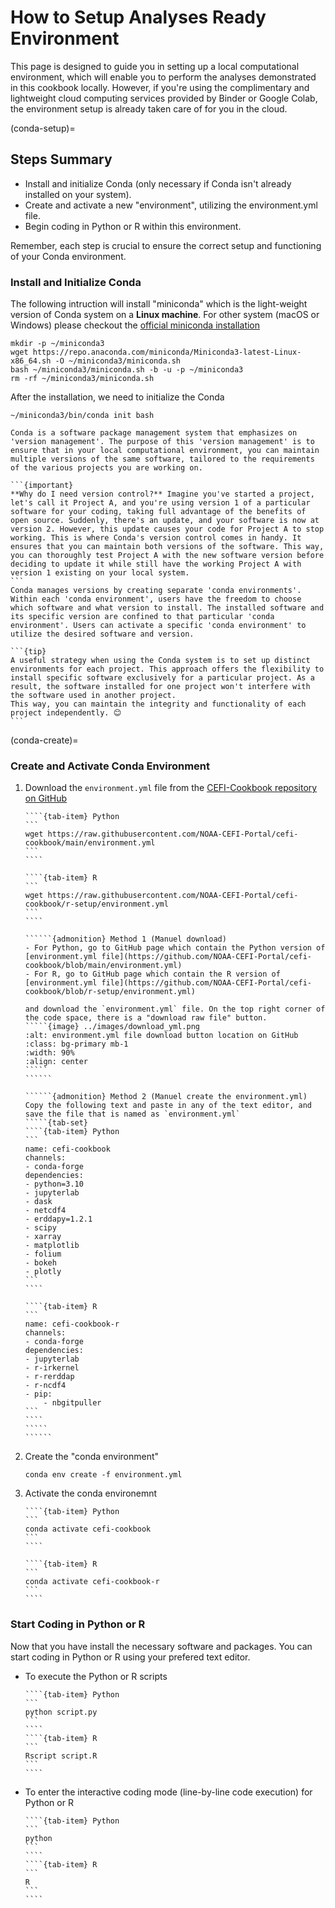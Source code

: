 # How to Setup Analyses Ready Environment

This page is designed to guide you in setting up a local computational environment, which will enable you to perform the analyses demonstrated in this cookbook locally. However, if you're using the complimentary and lightweight cloud computing services provided by Binder or Google Colab, the environment setup is already taken care of for you in the cloud.

(conda-setup)=
## Steps Summary
- Install and initialize Conda (only necessary if Conda isn't already installed on your system).
- Create and activate a new "environment", utilizing the environment.yml file.
- Begin coding in Python or R within this environment. 

Remember, each step is crucial to ensure the correct setup and functioning of your Conda environment.


### Install and Initialize Conda
The following intruction will install "miniconda" which is the light-weight version of Conda system on a **Linux machine**.
For other system (macOS or Windows) please checkout the [official miniconda installation](https://docs.anaconda.com/miniconda/#quick-command-line-install)
```
mkdir -p ~/miniconda3
wget https://repo.anaconda.com/miniconda/Miniconda3-latest-Linux-x86_64.sh -O ~/miniconda3/miniconda.sh
bash ~/miniconda3/miniconda.sh -b -u -p ~/miniconda3
rm -rf ~/miniconda3/miniconda.sh
```
After the installation, we need to initialize the Conda
```
~/miniconda3/bin/conda init bash
``` 

````{dropdown} Why Conda? (optional read)
Conda is a software package management system that emphasizes on 'version management'. The purpose of this 'version management' is to ensure that in your local computational environment, you can maintain multiple versions of the same software, tailored to the requirements of the various projects you are working on.

```{important}
**Why do I need version control?** Imagine you've started a project, let's call it Project A, and you're using version 1 of a particular software for your coding, taking full advantage of the benefits of open source. Suddenly, there's an update, and your software is now at version 2. However, this update causes your code for Project A to stop working. This is where Conda's version control comes in handy. It ensures that you can maintain both versions of the software. This way, you can thoroughly test Project A with the new software version before deciding to update it while still have the working Project A with version 1 existing on your local system.
```
Conda manages versions by creating separate 'conda environments'. Within each 'conda environment', users have the freedom to choose which software and what version to install. The installed software and its specific version are confined to that particular 'conda environment'. Users can activate a specific 'conda environment' to utilize the desired software and version.

```{tip}
A useful strategy when using the Conda system is to set up distinct environments for each project. This approach offers the flexibility to install specific software exclusively for a particular project. As a result, the software installed for one project won't interfere with the software used in another project.
This way, you can maintain the integrity and functionality of each project independently. 😊
```
````

(conda-create)=
### Create and Activate Conda Environment
1. Download the `environment.yml` file from the [CEFI-Cookbook repository on GitHub](https://github.com/NOAA-CEFI-Portal/cefi-cookbook)
    `````{tab-set}
    ````{tab-item} Python
    ```
    wget https://raw.githubusercontent.com/NOAA-CEFI-Portal/cefi-cookbook/main/environment.yml
    ```
    ````

    ````{tab-item} R
    ```
    wget https://raw.githubusercontent.com/NOAA-CEFI-Portal/cefi-cookbook/r-setup/environment.yml
    ```
    ````
    `````


    ```````{dropdown} If you do not have wget (trouble shooting read)
    ``````{admonition} Method 1 (Manuel download)
    - For Python, go to GitHub page which contain the Python version of [environment.yml file](https://github.com/NOAA-CEFI-Portal/cefi-cookbook/blob/main/environment.yml)
    - For R, go to GitHub page which contain the R version of [environment.yml file](https://github.com/NOAA-CEFI-Portal/cefi-cookbook/blob/r-setup/environment.yml)

    and download the `environment.yml` file. On the top right corner of the code space, there is a "download raw file" button.
    `````{image} ../images/download_yml.png
    :alt: environment.yml file download button location on GitHub
    :class: bg-primary mb-1
    :width: 90%
    :align: center
    `````
    ``````

    ``````{admonition} Method 2 (Manuel create the environment.yml)
    Copy the following text and paste in any of the text editor, and save the file that is named as `environment.yml`
    `````{tab-set}
    ````{tab-item} Python
    ```
    name: cefi-cookbook
    channels:
    - conda-forge
    dependencies:
    - python=3.10
    - jupyterlab
    - dask
    - netcdf4
    - erddapy=1.2.1
    - scipy
    - xarray
    - matplotlib
    - folium
    - bokeh
    - plotly
    ```
    ````

    ````{tab-item} R
    ```
    name: cefi-cookbook-r
    channels:
    - conda-forge
    dependencies:
    - jupyterlab
    - r-irkernel
    - r-rerddap
    - r-ncdf4
    - pip:
        - nbgitpuller
    ```
    ````
    `````
    ``````
    ````````

2. Create the "conda environment"
    ```
    conda env create -f environment.yml
    ```

3. Activate the conda environemnt
    `````{tab-set}
    ````{tab-item} Python
    ```
    conda activate cefi-cookbook
    ```
    ````

    ````{tab-item} R
    ```
    conda activate cefi-cookbook-r
    ```
    ````
    `````

### Start Coding in Python or R
Now that you have install the necessary software and packages.
You can start coding in Python or R using your prefered text editor.
- To execute the Python or R scripts
    `````{tab-set}
    ````{tab-item} Python
    ```
    python script.py
    ```
    ````
    ````{tab-item} R
    ```
    Rscript script.R
    ```
    ````
    `````

- To enter the interactive coding mode (line-by-line code execution) for Python or R
    `````{tab-set}
    ````{tab-item} Python
    ```
    python
    ```
    ````
    ````{tab-item} R
    ```
    R
    ```
    ````
    `````




